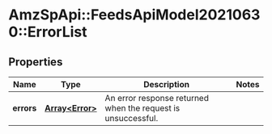 # AmzSpApi::FeedsApiModel20210630::ErrorList

## Properties
Name | Type | Description | Notes
------------ | ------------- | ------------- | -------------
**errors** | [**Array&lt;Error&gt;**](Error.md) | An error response returned when the request is unsuccessful. | 

